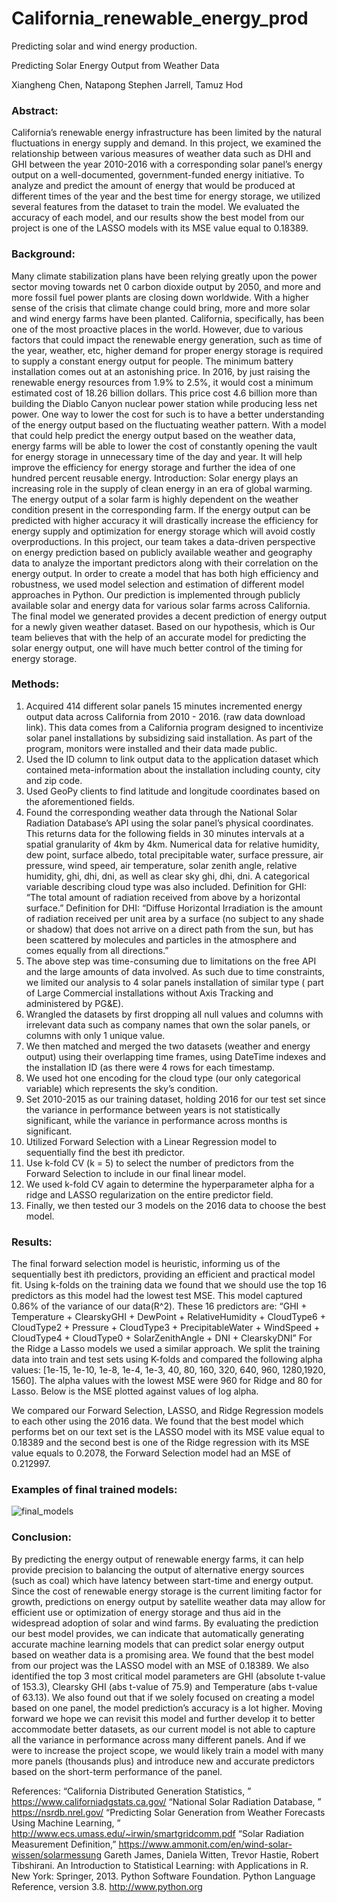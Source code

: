 # California_renewable_energy_prod
Predicting solar and wind energy production.

Predicting Solar Energy Output from Weather Data

Xiangheng Chen, Natapong Stephen Jarrell, Tamuz Hod


### Abstract: 
California’s renewable energy infrastructure has been limited by the natural fluctuations in energy supply and demand. In this project, we examined the relationship between various measures of weather data such as DHI and GHI between the year 2010-2016 with a corresponding solar panel’s energy output on a well-documented, government-funded energy initiative. To analyze and predict the amount of energy that would be produced at different times of the year and the best time for energy storage, we utilized several features from the dataset to train the model. We evaluated the accuracy of each model, and our results show the best model from our project is one of the LASSO models with its MSE value equal to 0.18389.

### Background: 
Many climate stabilization plans have been relying greatly upon the power sector moving towards net 0 carbon dioxide output by 2050, and more and more fossil fuel power plants are closing down worldwide. With a higher sense of the crisis that climate change could bring, more and more solar and wind energy farms have been planted. California, specifically, has been one of the most proactive places in the world. However, due to various factors that could impact the renewable energy generation, such as time of the year, weather, etc, higher demand for proper energy storage is required to supply a constant energy output for people. The minimum battery installation comes out at an astonishing price. In 2016, by just raising the renewable energy resources from 1.9% to 2.5%, it would cost a minimum estimated cost of 18.26 billion dollars. This price cost 4.6 billion more than building the Diablo Canyon nuclear power station while producing less net power. One way to lower the cost for such is to have a better understanding of the energy output based on the fluctuating weather pattern. With a model that could help predict the energy output based on the weather data, energy farms will be able to lower the cost of constantly opening the vault for energy storage in unnecessary time of the day and year. It will help improve the efficiency for energy storage and further the idea of one hundred percent reusable energy.
Introduction: Solar energy plays an increasing role in the supply of clean energy in an era of global warming. The energy output of a solar farm is highly dependent on the weather condition present in the corresponding farm. If the energy output can be predicted with higher accuracy it will drastically increase the efficiency for energy supply and optimization for energy storage which will avoid costly overproductions. In this project, our team takes a data-driven perspective on energy prediction based on publicly available weather and geography data to analyze the important predictors along with their correlation on the energy output. In order to create a model that has both high efficiency and robustness, we used model selection and estimation of different model approaches in Python. Our prediction is implemented through publicly available solar and energy data for various solar farms across California. The final model we generated provides a decent prediction of energy output for a newly given weather dataset. Based on our hypothesis, which is Our team believes that with the help of an accurate model for predicting the solar energy output, one will have much better control of the timing for energy storage. 

### Methods:
1. Acquired 414 different solar panels 15 minutes incremented energy output data across California from 2010 - 2016. (raw data download link). This data comes from a California program designed to incentivize solar panel installations by subsidizing said installation. As part of the program, monitors were installed and their data made public.
2. Used the ID column to link output data to the application dataset which contained meta-information about the installation including county, city and zip code.
3. Used GeoPy clients to find latitude and longitude coordinates based on the aforementioned fields. 
4. Found the corresponding weather data through the National Solar Radiation Database’s API using the solar panel’s physical coordinates. This returns data for the following fields in 30 minutes intervals at a spatial granularity of 4km by 4km. Numerical data for relative humidity, dew point, surface albedo, total precipitable water, surface pressure, air pressure, wind speed, air temperature, solar zenith angle, relative humidity, ghi, dhi, dni, as well as clear sky ghi, dhi, dni. A categorical variable describing cloud type was also included.
Definition for GHI: “The total amount of radiation received from above by a horizontal surface.”
Definition for DHI: “Diffuse Horizontal Irradiation is the amount of radiation received per unit area by a surface (no subject to any shade or shadow) that does not arrive on a direct path from the sun, but has been scattered by molecules and particles in the atmosphere and comes equally from all directions.”
5. The above step was time-consuming due to limitations on the free API and the large amounts of data involved. As such due to time constraints, we limited our analysis to 4 solar panels installation of similar type ( part of Large Commercial installations without Axis Tracking and administered by PG&E). 
2. Wrangled the datasets by first dropping all null values and columns with irrelevant data such as company names that own the solar panels, or columns with only 1 unique value. 
3. We then matched and merged the two datasets (weather and energy output) using their overlapping time frames, using DateTime indexes and the installation ID (as there were 4 rows for each timestamp.
4. We used hot one encoding for the cloud type (our only categorical variable) which represents the sky’s condition.
5. Set 2010-2015 as our training dataset, holding 2016 for our test set since the variance in performance between years is not statistically significant, while the variance in performance across months is significant. 
6. Utilized Forward Selection with a Linear Regression model to sequentially find the best ith predictor.
7. Use k-fold CV (k = 5) to select the number of predictors from the Forward Selection to include in our final linear model.
6. We used k-fold CV again to determine the hyperparameter alpha for a ridge and LASSO regularization on the entire predictor field.
7. Finally, we then tested our 3 models on the 2016 data to choose the best model.

### Results: 
The final forward selection model is heuristic, informing us of the sequentially best ith predictors, providing an efficient and practical model fit.  Using k-folds on the training data we found that we should use the top 16 predictors as this model had the lowest test MSE. This model captured 0.86% of the variance of our data(R^2). These 16 predictors are: “GHI + Temperature + ClearskyGHI + DewPoint + RelativeHumidity + CloudType6 + CloudType2 + Pressure + CloudType3 + PrecipitableWater + WindSpeed + CloudType4 + CloudType0 + SolarZenithAngle + DNI + ClearskyDNI”
For the Ridge a Lasso models we used a similar approach. We split the training data into train and test sets using K-folds and compared the following alpha values: [1e-15, 1e-10, 1e-8, 1e-4, 1e-3, 40, 80, 160, 320, 640, 960, 1280,1920, 1560]. The alpha values with the lowest MSE were  960 for Ridge and 80 for Lasso. Below is the MSE plotted against values of log alpha. 
 
We compared our Forward Selection, LASSO, and Ridge Regression models to each other using the 2016 data. We found that the best model which performs bet on our text set is the LASSO model with its MSE value equal to 0.18389 and the second best is one of the Ridge regression with its MSE value equals to 0.2078, the Forward Selection model had an MSE of 0.212997. 

### Examples of final trained models:

![final_models](https://user-images.githubusercontent.com/49171243/71551744-45762480-29a3-11ea-9cfa-d5ea340e7087.png)


### Conclusion:
By predicting the energy output of renewable energy farms, it can help provide precision to balancing the output of alternative energy sources (such as coal) which have latency between start-time and energy output. Since the cost of renewable energy storage is the current limiting factor for growth, predictions on energy output by satellite weather data may allow for efficient use or optimization of energy storage and thus aid in the widespread adoption of solar and wind farms. By evaluating the prediction our best model provides, we can indicate that automatically generating accurate machine learning models that can predict solar energy output based on weather data is a promising area. We found that the best model from our project was the LASSO model with an MSE of 0.18389. We also identified the top 3 most critical model parameters are GHI (absolute t-value of  153.3), Clearsky GHI (abs t-value of 75.9) and Temperature (abs t-value of 63.13). We also found out that if we solely focused on creating a model based on one panel, the model prediction’s accuracy is a lot higher. Moving forward we hope we can revisit this model and further develop it to better accommodate better datasets, as our current model is not able to capture all the variance in performance across many different panels. And if we were to increase the project scope, we would likely train a model with many more panels (thousands plus) and introduce new and accurate predictors based on the short-term performance of the panel. 


References:
 “California Distributed Generation Statistics, ” https://www.californiadgstats.ca.gov/ 
 “National Solar Radiation Database, ” https://nsrdb.nrel.gov/
 “Predicting Solar Generation from Weather Forecasts Using Machine Learning, ” http://www.ecs.umass.edu/~irwin/smartgridcomm.pdf
“Solar Radiation Measurement Definition,” https://www.ammonit.com/en/wind-solar-wissen/solarmessung
Gareth James, Daniela Witten, Trevor Hastie, Robert Tibshirani. An Introduction to Statistical Learning: with Applications in R. New York: Springer, 2013.
Python Software Foundation. Python Language Reference, version 3.8. http://www.python.org
